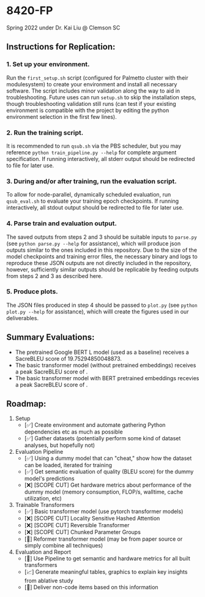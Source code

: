 # 8420-FP
Spring 2022 under Dr. Kai Liu @ Clemson SC

## Instructions for Replication:
### 1. Set up your environment.
Run the `first_setup.sh` script (configured for Palmetto cluster with their modulesystem) to create your environment and install all necessary software.
The script includes minor validation along the way to aid in troubleshooting.
Future uses can run `setup.sh` to skip the installation steps, though troubleshooting validation still runs (can test if your existing environment is compatible with the project by editing the python environment selection in the first few lines).
### 2. Run the training script.
It is recommended to run `qsub.sh` via the PBS scheduler, but you may reference `python train_pipeline.py --help` for complete argument specification.
If running interactively, all stderr output should be redirected to file for later use.
### 3. During and/or after training, run the evaluation script.
To allow for node-parallel, dynamically scheduled evaluation, run `qsub_eval.sh` to evaluate your training epoch checkpoints.
If running interactively, all stdout output should be redirected to file for later use.
### 4. Parse train and evaluation output.
The saved outputs from steps 2 and 3 should be suitable inputs to `parse.py` (see `python parse.py --help` for assistance), which will produce json outputs similar to the ones included in this repository.
Due to the size of the model checkpoints and training error files, the necessary binary and logs to reproduce these JSON outputs are not directly included in the repository, however, sufficiently similar outputs should be replicable by feeding outputs from steps 2 and 3 as described here.
### 5. Produce plots.
The JSON files produced in step 4 should be passed to `plot.py` (see `python plot.py --help` for assistance), which willl create the figures used in our deliverables.

## Summary Evaluations:

* The pretrained Google BERT L model (used as a baseline) receives a SacreBLEU score of 19.75294850048873.
* The basic transformer model (without pretrained embeddings) receives a peak SacreBLEU score of <tbd>.
* The basic transformer model with BERT pretrained embeddings recevies a peak SacreBLEU score of <tbd>.
 
## Roadmap:
1. Setup
   + [:white_check_mark:] Create environment and automate gathering Python dependencies etc as much as possible
   + [:white_check_mark:] Gather datasets (potentially perform some kind of dataset analyses, but hopefully not)
3. Evaluation Pipeline
   + [:white_check_mark:] Using a dummy model that can "cheat," show how the dataset can be loaded, iterated for training
   + [:white_check_mark:] Get semantic evaluation of quality (BLEU score) for the dummy model's predictions
   + [:x:] [SCOPE CUT] Get hardware metrics about performance of the dummy model (memory consumption, FLOP/s, walltime, cache utilization, etc)
5. Trainable Transformers
   + [:white_check_mark:] Basic transformer model (use pytorch transformer models)
   + [:x:] [SCOPE CUT] Locality Sensitive Hashed Attention
   + [:x:] [SCOPE CUT] Reversible Transformer
   + [:x:] [SCOPE CUT] Chunked Parameter Groups
   + [:arrows_counterclockwise:] Reformer transformer model (may be from paper source or simply combine all techniques)
6. Evaluation and Report
   + [:pushpin:] Use Pipeline to get semantic and hardware metrics for all built transformers
   + [:chart_with_upwards_trend:] Generate meaningful tables, graphics to explain key insights from ablative study
   + [:briefcase:] Deliver non-code items based on this information
